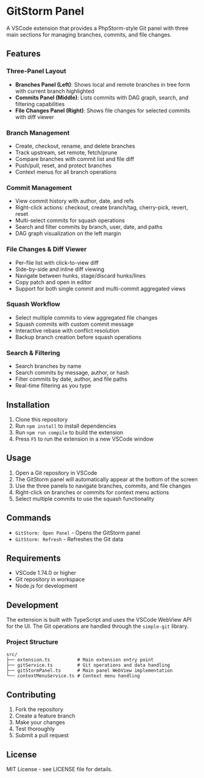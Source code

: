 # GitStorm Panel

A VSCode extension that provides a PhpStorm-style Git panel with three main sections for managing branches, commits, and file changes.

## Features

### Three-Panel Layout
- **Branches Panel (Left)**: Shows local and remote branches in tree form with current branch highlighted
- **Commits Panel (Middle)**: Lists commits with DAG graph, search, and filtering capabilities
- **File Changes Panel (Right)**: Shows file changes for selected commits with diff viewer

### Branch Management
- Create, checkout, rename, and delete branches
- Track upstream, set remote, fetch/prune
- Compare branches with commit list and file diff
- Push/pull, reset, and protect branches
- Context menus for all branch operations

### Commit Management
- View commit history with author, date, and refs
- Right-click actions: checkout, create branch/tag, cherry-pick, revert, reset
- Multi-select commits for squash operations
- Search and filter commits by branch, user, date, and paths
- DAG graph visualization on the left margin

### File Changes & Diff Viewer
- Per-file list with click-to-view diff
- Side-by-side and inline diff viewing
- Navigate between hunks, stage/discard hunks/lines
- Copy patch and open in editor
- Support for both single commit and multi-commit aggregated views

### Squash Workflow
- Select multiple commits to view aggregated file changes
- Squash commits with custom commit message
- Interactive rebase with conflict resolution
- Backup branch creation before squash operations

### Search & Filtering
- Search branches by name
- Search commits by message, author, or hash
- Filter commits by date, author, and file paths
- Real-time filtering as you type

## Installation

1. Clone this repository
2. Run `npm install` to install dependencies
3. Run `npm run compile` to build the extension
4. Press `F5` to run the extension in a new VSCode window

## Usage

1. Open a Git repository in VSCode
2. The GitStorm panel will automatically appear at the bottom of the screen
3. Use the three panels to navigate branches, commits, and file changes
4. Right-click on branches or commits for context menu actions
5. Select multiple commits to use the squash functionality

## Commands

- `GitStorm: Open Panel` - Opens the GitStorm panel
- `GitStorm: Refresh` - Refreshes the Git data

## Requirements

- VSCode 1.74.0 or higher
- Git repository in workspace
- Node.js for development

## Development

The extension is built with TypeScript and uses the VSCode WebView API for the UI. The Git operations are handled through the `simple-git` library.

### Project Structure

```
src/
├── extension.ts          # Main extension entry point
├── gitService.ts         # Git operations and data handling
├── gitStormPanel.ts      # Main panel WebView implementation
└── contextMenuService.ts # Context menu handling
```

## Contributing

1. Fork the repository
2. Create a feature branch
3. Make your changes
4. Test thoroughly
5. Submit a pull request

## License

MIT License - see LICENSE file for details.
